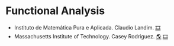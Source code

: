 # Functional Analysis
- Instituto de Matemática Pura e Aplicada. Claudio Landim.
[:film_strip:](https://www.youtube.com/playlist?list=PLo4jXE-LdDTTIIIRwqK35CbFJieSJEcVR)
- Massachusetts Institute of Technology. Casey Rodriguez.
[:earth_americas:](https://ocw.mit.edu/courses/18-102-introduction-to-functional-analysis-spring-2021/)
[:film_strip:](https://www.youtube.com/playlist?list=PLUl4u3cNGP63micsJp_--fRAjZXPrQzW_)